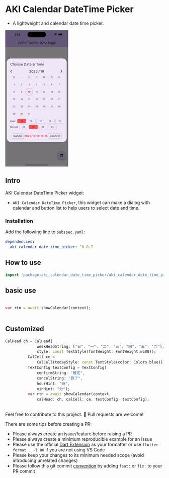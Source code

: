 # AKI Calendar DateTime Picker

* A lightweight and calendar date time picker.

<img src="https://raw.githubusercontent.com/nobodyyu/file/master/aki_calendar_datetime_picker.png" alt="screenshot" width="200"/>

## Intro

AKI Calendar DateTime Picker widget:

- `AKI Calendar DateTime Picker`, this widget can make a dialog with calendar and button list to help users to select date and time.


### Installation

Add the following line to `pubspec.yaml`:

```yaml
dependencies:
  aki_calendar_date_time_picker: ^0.0.7
```


## How to use

```dart
import 'package:aki_calendar_date_time_picker/aki_calendar_date_time_picker.dart';
```

## basic use

```dart

var rtn = await showCalendar(context);
                    
```

## Customized


```dart
CalHead ch = CalHead(
              weekHeadString: ["日", "一", "二", "三", "四", "五", "六"],
              style: const TextStyle(fontWeight: FontWeight.w500));
          CalCell ce =
              CalCell(todayStyle: const TextStyle(color: Colors.blue));
          TextConfig textConfig = TextConfig(
              confirmString: "確定",
              cancelString: "算了",
              hourHint: "時",
              minHint: "分");
          var rtn = await showCalendar(context,
              calHead: ch, calCell: ce, textConfig: textConfig);
                    
```

Feel free to contribute to this project. 🍺 Pull requests are welcome!

There are some tips before creating a PR:

- Please always create an issue/feature before raising a PR
- Please always create a minimum reproducible example for an issue
- Please use the official [Dart Extension](https://marketplace.visualstudio.com/items?itemName=Dart-Code.dart-code) as your formatter or use `flutter format . -l 80` if you are not using VS Code
- Please keep your changes to its minimum needed scope (avoid introducing unrelated changes)
- Please follow this git commit [convention](https://www.conventionalcommits.org/en/v1.0.0-beta.2/) by adding `feat:` or `fix:` to your PR commit
